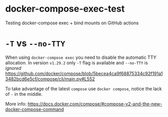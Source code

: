 # docker-compose-exec-test
Testing docker-compose exec + bind mounts on GitHub actions

# `-T` vs `--no-TTY`

When using `docker-compose exec` you need to disable the automatic TTY allocation. In version
`v1.29.2` only `-T` flag is available and `--no-TTY` is _ignored_
https://github.com/docker/compose/blob/5becea4ca9f68875334c92f191a13482bcd6e5cf/compose/cli/main.py#L552

To take advantage of the latest `compose` use `docker compose`, notice the lack of `-` in the
middle.

More info: https://docs.docker.com/compose/#compose-v2-and-the-new-docker-compose-command
